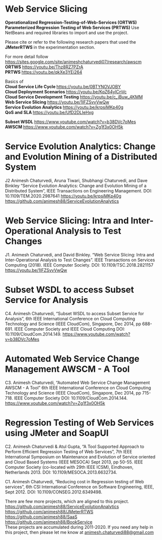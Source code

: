 # Web Service Slicing 
<b> Operationalized Regression-Testing-of-Web-Services (ORTWS) </b> <br>
<b> Parameterized Regression Testing of Web Services (PRTWS) </b>
Use NetBeans and required libraries to import and use the project.

Please cite or refer to the following research papers that used the 
<b>  JMeterRTWS  </b> 
in the experimentation section.

For more detail follow https://sites.google.com/site/animeshchaturvedi07/research/awscm <br>
<b> ORTWS </b> https://youtu.be/Thz8RZ7PZrA <br>
<b> PRTWS </b> https://youtu.be/qkXe3YEi264 <br>

Basics of <br>
<b> Cloud Service Life Cycle </b> https://youtu.be/0BTYNOVJOBY <br>
<b> Cloud Deployment Scenarios  </b> https://youtu.be/KqZ64ylCnVc <br>
<b> Cloud Service Development Testing </b> https://youtu.be/c_jBuw_4KMM <br>
<b> Web Service Slicing </b> https://youtu.be/1IFZSvvVwQw <br>
<b> Service Evolution Analytics </b> https://youtu.be/krpsiMKp40g <br>
<b> QoS and SLA </b> https://youtu.be/UfD2DLIeHxg <br>

<b> Subset WSDL </b> https://www.youtube.com/watch?v=b38DVc7oMes <br>
<b> AWSCM </b> https://www.youtube.com/watch?v=Zg1f3x0OH5k

# Service Evolution Analytics: Change and Evolution Mining of a Distributed System
J2 Animesh Chaturvedi, Aruna Tiwari, Shubhangi Chaturvedi, and Dave Binkley “Service Evolution Analytics: Change and Evolution Mining of a Distributed System”, IEEE Transactions on Engineering Management. DOI: 10.1109/TEM.2020.2987641 https://youtu.be/krpsiMKp40g https://github.com/animesh88/ServiceEvolutionAnalytics
 
# Web Service Slicing: Intra and Inter-Operational Analysis to Test Changes
J1. Animesh Chaturvedi, and David Binkley. “Web Service Slicing: Intra and Inter-Operational Analysis to Test Changes”. IEEE Transactions on Services Computing (2018). IEEE Computer Society. DOI: 10.1109/TSC.2018.2821157 https://youtu.be/1IFZSvvVwQw

# Subset WSDL to access Subset Service for Analysis
C4. Animesh Chaturvedi, “Subset WSDL to access Subset Service for Analysis”, 6th IEEE International Conference on Cloud Computing Technology and Science (IEEE CloudCom), Singapore, Dec 2014, pp 688-691. IEEE Computer Society and IEEE Cloud Computing DOI: 10.1109/CloudCom.2014.149. https://www.youtube.com/watch?v=b38DVc7oMes

# Automated Web Service Change Management AWSCM - A Tool
C3. Animesh Chaturvedi, “Automated Web Service Change Management AWSCM - A Tool” 6th IEEE International Conference on Cloud Computing Technology and Science (IEEE CloudCom), Singapore, Dec 2014, pp 715-718. IEEE Computer Society DOI: 10.1109/CloudCom.2014.144. https://www.youtube.com/watch?v=Zg1f3x0OH5k

# Regression Testing of Web Services using JMeter and SoapUI
C2. Animesh Chaturvedi & Atul Gupta, “A Tool Supported Approach to Perform Efficient Regression Testing of Web Services”, 7th IEEE International Symposium on Maintenance and Evolution of Service oriented and Cloud Based Systems (IEEE MESOCA) Sept 2013, pp 50-55. IEEE Computer Society (co-located with 29th IEEE ICSM), Eindhoven, Netherlands 2013. DOI: 10.1109/MESOCA.2013.6632734.

C1. Animesh Chaturvedi, “Reducing cost in Regression testing of Web services”, 6th CSI International Conference on Software Engineering, IEEE, Sept 2012. DOI: 10.1109/CONSEG.2012.6349498.

There are few more projects, which are aligned to this project. <br>
https://github.com/animesh88/ServiceEvolutionAnalytics <br>
https://github.com/animesh88/JMeterRTWS <br>
https://github.com/animesh88/SaaS <br>
https://github.com/animesh88/BookService <br>
These projects are accumulated during 2011-2020. If you need any help in this project, then please let me know at animesh.chaturvedi88@gmail.com
